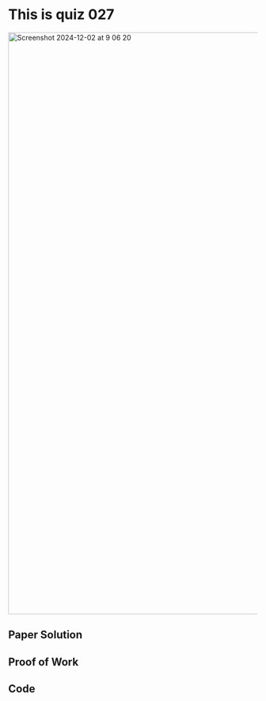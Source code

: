 # This is quiz 027

<img width="1174" alt="Screenshot 2024-12-02 at 9 06 20" src="https://github.com/user-attachments/assets/fd7785f8-ea2e-4928-aa2e-5bb3e751d1c3">


## Paper Solution



## Proof of Work


## Code
